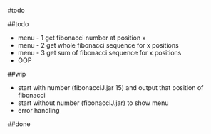 #todo

##todo
- menu - 1 get fibonacci number at position x
- menu - 2 get whole fibonacci sequence for x positions
- menu - 3 get sum of fibonacci sequence for x positions
- OOP

##wip
- start with number (fibonacciJ.jar 15) and output that position of fibonacci
- start without number (fibonacciJ.jar) to show menu
- error handling

##done
